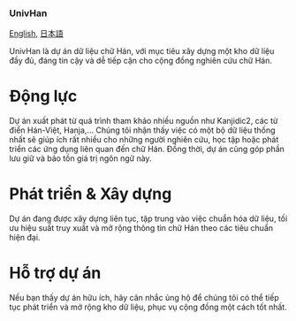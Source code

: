 ### UnivHan

[English](index.md), [日本語](index-ja.md)

UnivHan là dự án dữ liệu chữ Hán, với mục tiêu xây dựng một kho dữ liệu đầy đủ, đáng tin cậy và dễ tiếp cận cho cộng đồng nghiên cứu chữ Hán.

# Động lực

Dự án xuất phát từ quá trình tham khảo nhiều nguồn như Kanjidic2, các từ điển Hán-Việt, Hanja,... Chúng tôi nhận thấy việc có một bộ dữ liệu thống nhất sẽ giúp ích rất nhiều cho những người nghiên cứu, học tập hoặc phát triển các ứng dụng liên quan đến chữ Hán. Đồng thời, dự án cũng góp phần lưu giữ và bảo tồn giá trị ngôn ngữ này.

# Phát triển & Xây dựng

Dự án đang được xây dựng liên tục, tập trung vào việc chuẩn hóa dữ liệu, tối ưu hiệu suất truy xuất và mở rộng thông tin chữ Hán theo các tiêu chuẩn hiện đại.

# Hỗ trợ dự án

Nếu bạn thấy dự án hữu ích, hãy cân nhắc ủng hộ để chúng tôi có thể tiếp tục phát triển và mở rộng kho dữ liệu, phục vụ cộng đồng một cách tốt nhất.
